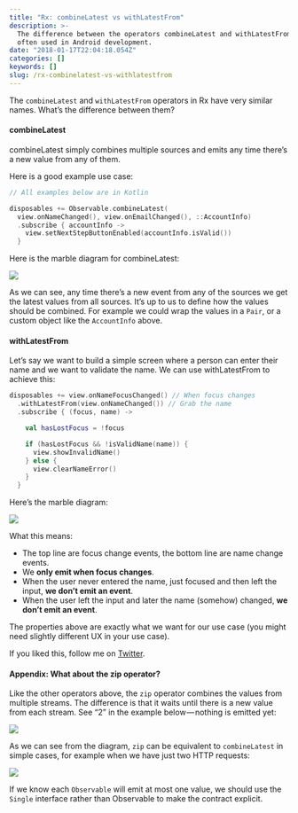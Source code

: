 ```yaml
---
title: "Rx: combineLatest vs withLatestFrom"
description: >-
  The difference between the operators combineLatest and withLatestFrom,
  often used in Android development.
date: "2018-01-17T22:04:18.054Z"
categories: []
keywords: []
slug: /rx-combinelatest-vs-withlatestfrom
---
```


The `combineLatest` and `withLatestFrom` operators in Rx have very similar names. What’s the difference between them?

#### combineLatest

combineLatest simply combines multiple sources and emits any time there’s a new value from any of them.

Here is a good example use case:

```kotlin
// All examples below are in Kotlin

disposables += Observable.combineLatest(
  view.onNameChanged(), view.onEmailChanged(), ::AccountInfo)
  .subscribe { accountInfo ->
    view.setNextStepButtonEnabled(accountInfo.isValid())
  }
```

Here is the marble diagram for combineLatest:

![](https://cdn-images-1.medium.com/max/800/1*iU7OCStGQF2evWT38T2eRg.png)

As we can see, any time there’s a new event from any of the sources we get the latest values from all sources. It’s up to us to define how the values should be combined. For example we could wrap the values in a `Pair`, or a custom object like the `AccountInfo` above.

#### withLatestFrom

Let’s say we want to build a simple screen where a person can enter their name and we want to validate the name. We can use withLatestFrom to achieve this:

```kotlin
disposables += view.onNameFocusChanged() // When focus changes
  .withLatestFrom(view.onNameChanged()) // Grab the name
  .subscribe { (focus, name) ->

    val hasLostFocus = !focus

    if (hasLostFocus && !isValidName(name)) {
      view.showInvalidName()
    } else {
      view.clearNameError()
    }
  }
```

Here’s the marble diagram:

![](https://cdn-images-1.medium.com/max/800/0*OlgZ-bFg5OOp9MUb.png)

What this means:

- The top line are focus change events, the bottom line are name change events.
- We **only emit when focus changes**.
- When the user never entered the name, just focused and then left the input, **we don’t emit an event**.
- When the user left the input and later the name (somehow) changed, **we don’t emit an event**.

The properties above are exactly what we want for our use case (you might need slightly different UX in your use case).

If you liked this, follow me on [Twitter](https://twitter.com/martinkonicek).

#### Appendix: What about the zip operator?

Like the other operators above, the `zip` operator combines the values from multiple streams. The difference is that it waits until there is a new value from each stream. See “2” in the example below — nothing is emitted yet:

![](https://cdn-images-1.medium.com/max/800/1*a8sHuQVVSEafeOtLUJ6DSA.png)

As we can see from the diagram, `zip` can be equivalent to `combineLatest` in simple cases, for example when we have just two HTTP requests:

![](https://cdn-images-1.medium.com/max/800/1*VaxYTi-GDs3--kvoqKrfPg.png)

If we know each `Observable` will emit at most one value, we should use the `Single` interface rather than Observable to make the contract explicit.
